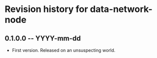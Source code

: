 # Revision history for data-network-node

## 0.1.0.0 -- YYYY-mm-dd

* First version. Released on an unsuspecting world.
